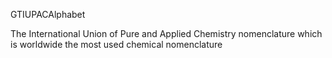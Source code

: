 GTIUPACAlphabet 

The International Union of Pure and Applied Chemistry nomenclature which is worldwide the most used chemical nomenclature